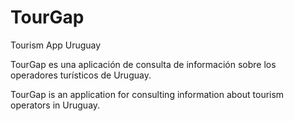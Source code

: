 TourGap
=======

Tourism App Uruguay

TourGap es una aplicación de consulta de información sobre los operadores turísticos de Uruguay.

TourGap is an application for consulting information about tourism operators in Uruguay.
